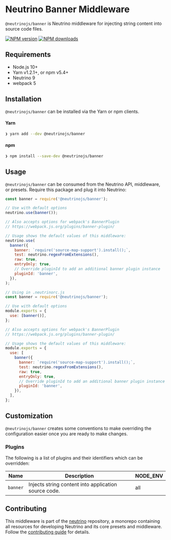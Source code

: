 # Neutrino Banner Middleware

`@neutrinojs/banner` is Neutrino middleware for injecting string content into
source code files.

[![NPM version][npm-image]][npm-url] [![NPM downloads][npm-downloads]][npm-url]

## Requirements

- Node.js 10+
- Yarn v1.2.1+, or npm v5.4+
- Neutrino 9
- webpack 5

## Installation

`@neutrinojs/banner` can be installed via the Yarn or npm clients.

#### Yarn

```bash
❯ yarn add --dev @neutrinojs/banner
```

#### npm

```bash
❯ npm install --save-dev @neutrinojs/banner
```

## Usage

`@neutrinojs/banner` can be consumed from the Neutrino API, middleware, or
presets. Require this package and plug it into Neutrino:

```js
const banner = require('@neutrinojs/banner');

// Use with default options
neutrino.use(banner());

// Also accepts options for webpack's BannerPlugin
// https://webpack.js.org/plugins/banner-plugin/

// Usage shows the default values of this middleware:
neutrino.use(
  banner({
    banner: `require('source-map-support').install();`,
    test: neutrino.regexFromExtensions(),
    raw: true,
    entryOnly: true,
    // Override pluginId to add an additional banner plugin instance
    pluginId: 'banner',
  }),
);
```

```js
// Using in .neutrinorc.js
const banner = require('@neutrinojs/banner');

// Use with default options
module.exports = {
  use: [banner()],
};

// Also accepts options for webpack's BannerPlugin
// https://webpack.js.org/plugins/banner-plugin/

// Usage shows the default values of this middleware:
module.exports = {
  use: [
    banner({
      banner: `require('source-map-support').install();`,
      test: neutrino.regexFromExtensions(),
      raw: true,
      entryOnly: true,
      // Override pluginId to add an additional banner plugin instance
      pluginId: 'banner',
    }),
  ],
};
```

## Customization

`@neutrinojs/banner` creates some conventions to make overriding the
configuration easier once you are ready to make changes.

### Plugins

The following is a list of plugins and their identifiers which can be
overridden:

| Name     | Description                                          | NODE_ENV |
| -------- | ---------------------------------------------------- | -------- |
| `banner` | Injects string content into application source code. | all      |

## Contributing

This middleware is part of the
[neutrino](https://github.com/neutrinojs/neutrino) repository, a monorepo
containing all resources for developing Neutrino and its core presets and
middleware. Follow the
[contributing guide](https://neutrinojs.org/contributing/) for details.

[npm-image]: https://img.shields.io/npm/v/@neutrinojs/banner.svg
[npm-downloads]: https://img.shields.io/npm/dt/@neutrinojs/banner.svg
[npm-url]: https://www.npmjs.com/package/@neutrinojs/banner
